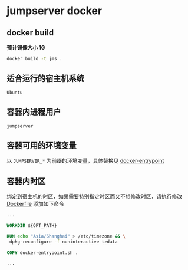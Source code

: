 # jumpserver docker

## docker build

**预计镜像大小 1G**

```bash
docker build -t jms .
```

## 适合运行的宿主机系统

`Ubuntu`

## 容器内进程用户

`jumpserver`

## 容器可用的环境变量

以 `JUMPSERVER_*` 为前缀的环境变量，具体替换见 [docker-entrypoint](docker-entrypoint.sh)

## 容器内时区

绑定到宿主机的时区，如果需要特别指定时区而又不想修改时区，请执行修改 [Dockerfile](Dockerfile) 添加如下命令

```dockerfile
...

WORKDIR ${OPT_PATH}

RUN echo "Asia/Shanghai" > /etc/timezone && \
 dpkg-reconfigure -f noninteractive tzdata
 
COPY docker-entrypoint.sh .

...
```
